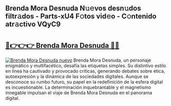 ## Brenda Mora Desnuda N𝚞𝚎vos desn𝚞dos filtr𝚊dos - Parts-xU4 F𝚘tos vid𝚎o - C𝚘ntenido atr𝚊ctivo VQyC9

# <h2><a href="http://mb7v7rn.tromn.icu/?c=Brenda+Mora+Desnuda">🔗👉👉👉 Brenda Mora Desnuda 🔗🔗</a></h2>

[![Brenda Mora Desnuda nuevo](https://i.imgur.com/pEAQMta.gif)](http://mb7v7rn.tromn.icu/?c=Brenda+Mora+Desnuda)
Brenda Mora Desnuda, un personaje enigmático y multifacético, desafía las etiquetas simples. Su distintivo estilo en línea ha cautivado y provocado críticas, generando debates sobre ética, autoexpresión y la dinámica de las sociedades digitales. Aunque se desconoce su rumbo futuro, su papel en la redefinición de la esfera digital es incuestionable. La determinación inquebrantable y el magnetismo innegable impulsan el viaje de Brenda Mora Desnuda en el panorama digital.
